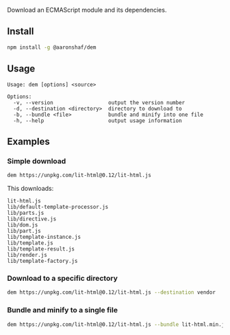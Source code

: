 Download an ECMAScript module and its dependencies.

## Install

```bash
npm install -g @aaronshaf/dem
```

## Usage

```
Usage: dem [options] <source>

Options:
  -v, --version                  output the version number
  -d, --destination <directory>  directory to download to
  -b, --bundle <file>            bundle and minify into one file
  -h, --help                     output usage information
```

## Examples

### Simple download

```bash
dem https://unpkg.com/lit-html@0.12/lit-html.js
```

This downloads:

```
lit-html.js
lib/default-template-processor.js
lib/parts.js
lib/directive.js
lib/dom.js
lib/part.js
lib/template-instance.js
lib/template.js
lib/template-result.js
lib/render.js
lib/template-factory.js
```

### Download to a specific directory

```bash
dem https://unpkg.com/lit-html@0.12/lit-html.js --destination vendor
```

### Bundle and minify to a single file

```bash
dem https://unpkg.com/lit-html@0.12/lit-html.js --bundle lit-html.min.js
```
